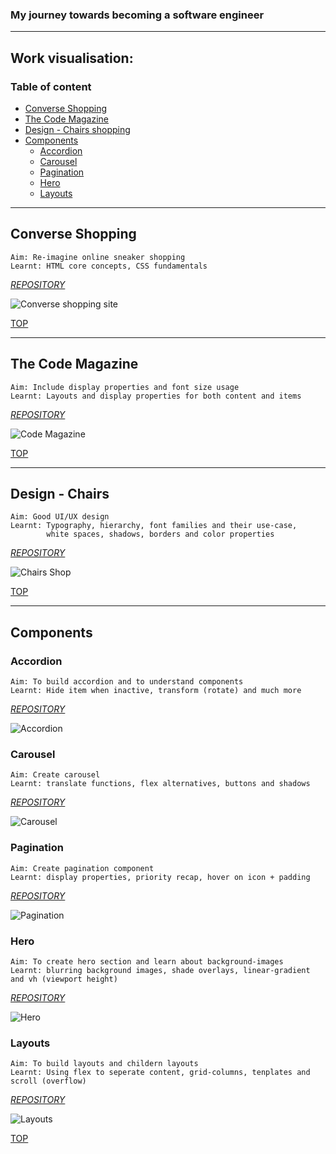 ### My journey towards becoming a software engineer

---

## Work visualisation:

### Table of content

- [Converse Shopping](#converse-shopping)
- [The Code Magazine](#the-code-magazine)
- [Design - Chairs shopping](#design-chairs)
- [Components](#components)
  - [Accordion](#accordion)
  - [Carousel](#carousel)
  - [Pagination](#pagination)
  - [Hero](#hero)
  - [Layouts](#layouts)

---

## Converse Shopping

```
Aim: Re-imagine online sneaker shopping
Learnt: HTML core concepts, CSS fundamentals
```

_[REPOSITORY](https://github.com/daemonslayer/softwareDevelopment-bootcamp/tree/master/html/converse-shop)_

![Converse shopping site](https://i.ibb.co/vmPRR24/converse.png)

[TOP](#table-of-content)

---

## The Code Magazine

```
Aim: Include display properties and font size usage
Learnt: Layouts and display properties for both content and items
```

_[REPOSITORY](https://github.com/daemonslayer/softwareDevelopment-bootcamp/tree/master/html/the-code-magazine)_

![Code Magazine](https://i.ibb.co/dK0QB3t/code-magazine.png)

[TOP](#table-of-content)

---

## Design - Chairs

```
Aim: Good UI/UX design
Learnt: Typography, hierarchy, font families and their use-case,
        white spaces, shadows, borders and color properties
```

_[REPOSITORY](https://github.com/daemonslayer/softwareDevelopment-bootcamp/tree/master/design)_

![Chairs Shop](https://i.ibb.co/G0QG1YC/chairs-design.png)

[TOP](#table-of-content)

---

## Components

### Accordion

```
Aim: To build accordion and to understand components
Learnt: Hide item when inactive, transform (rotate) and much more
```

_[REPOSITORY](https://github.com/daemonslayer/softwareDevelopment-bootcamp/tree/master/components)_

![Accordion](https://i.ibb.co/R20P2m8/accordion.png)

### Carousel

```
Aim: Create carousel
Learnt: translate functions, flex alternatives, buttons and shadows
```

_[REPOSITORY](https://github.com/daemonslayer/softwareDevelopment-bootcamp/tree/master/components)_

![Carousel](https://i.ibb.co/7n567QY/carousel.png)

### Pagination

```
Aim: Create pagination component
Learnt: display properties, priority recap, hover on icon + padding
```

_[REPOSITORY](https://github.com/daemonslayer/softwareDevelopment-bootcamp/tree/master/components)_

![Pagination](https://i.ibb.co/NycpqBC/pagination.png)

### Hero

```
Aim: To create hero section and learn about background-images
Learnt: blurring background images, shade overlays, linear-gradient and vh (viewport height)
```

_[REPOSITORY](https://github.com/daemonslayer/softwareDevelopment-bootcamp/tree/master/components)_

![Hero](https://i.ibb.co/PMKQgbJ/hero.png)

### Layouts

```
Aim: To build layouts and childern layouts
Learnt: Using flex to seperate content, grid-columns, tenplates and scroll (overflow)
```

_[REPOSITORY](https://github.com/daemonslayer/softwareDevelopment-bootcamp/tree/master/components)_

![Layouts](https://i.ibb.co/4m75943/layouts.png)

[TOP](#table-of-content)
